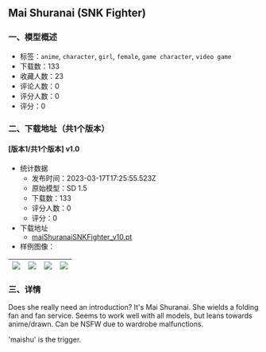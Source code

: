 ## Mai Shuranai (SNK Fighter)
### 一、模型概述

- 标签：`anime`, `character`, `girl`, `female`, `game character`, `video game`
- 下载数：133
- 收藏人数：23
- 评论人数：0
- 评分人数：0
- 评分：0

### 二、下载地址（共1个版本）

#### [版本1/共1个版本] v1.0

- 统计数据
  - 发布时间：2023-03-17T17:25:55.523Z
  - 原始模型：SD 1.5
  - 下载数：133
  - 评分人数：0
  - 评分：0
- 下载地址
  - [maiShuranaiSNKFighter_v10.pt](https://civitai.com/api/download/models/23226)
- 样例图像：

| <img src="https://image.civitai.com/xG1nkqKTMzGDvpLrqFT7WA/433a50a5-f1df-4706-a1df-d0a057641d00/width=450/251571.jpeg" /> | <img src="https://image.civitai.com/xG1nkqKTMzGDvpLrqFT7WA/f38ee925-ecb4-4e13-f4e6-92e0f4432f00/width=450/251578.jpeg" /> | <img src="https://image.civitai.com/xG1nkqKTMzGDvpLrqFT7WA/49ea924c-e38d-4ea5-7e98-6148f41a9400/width=450/251577.jpeg" /> | <img src="https://image.civitai.com/xG1nkqKTMzGDvpLrqFT7WA/8a0ee5ed-e677-46b4-0bc4-a47147bdb800/width=450/251576.jpeg" /> |
| ---- | ---- | ---- | ---- |


### 三、详情
<p>Does she really need an introduction? It's Mai Shuranai. She wields a folding fan and fan service. Seems to work well with all models, but leans towards anime/drawn. Can be NSFW due to wardrobe malfunctions. </p><p></p><p>'maishu' is the trigger.<br /></p>